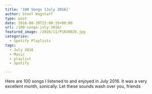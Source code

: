 ```yaml
---
title: '100 Songs [July 2016]'
author: Steel Wagstaff
type: post
date: 2016-08-30T22:00:19+00:00
url: /100-songs-july-2016/
featured_image: /2016/11/P1030026.jpg
categories:
  - Spotify Playlists
tags:
  - July 2016
  - Music
  - playlist
  - Spotify

---
```

Here are 100 songs I listened to and enjoyed in July 2016. It was a very excellent month, sonically. Let these sounds wash over you, friends



&nbsp;